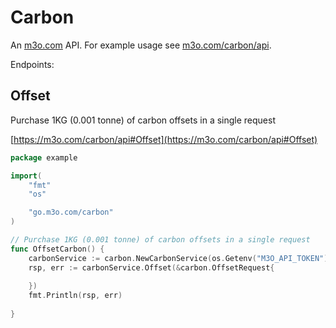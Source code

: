 # Carbon

An [m3o.com](https://m3o.com) API. For example usage see [m3o.com/carbon/api](https://m3o.com/carbon/api).

Endpoints:

## Offset

Purchase 1KG (0.001 tonne) of carbon offsets in a single request


[https://m3o.com/carbon/api#Offset](https://m3o.com/carbon/api#Offset)

```go
package example

import(
	"fmt"
	"os"

	"go.m3o.com/carbon"
)

// Purchase 1KG (0.001 tonne) of carbon offsets in a single request
func OffsetCarbon() {
	carbonService := carbon.NewCarbonService(os.Getenv("M3O_API_TOKEN"))
	rsp, err := carbonService.Offset(&carbon.OffsetRequest{
		
	})
	fmt.Println(rsp, err)
	
}
```
